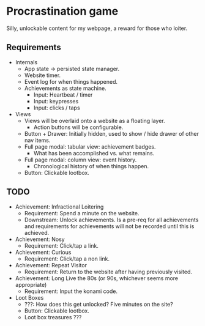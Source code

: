 # Procrastination game

Silly, unlockable content for my webpage, a reward for those who loiter.

## Requirements

* Internals
    * App state -> persisted state manager.
    * Website timer.
    * Event log for when things happened.
    * Achievements as state machine.
        * Input: Heartbeat / timer
        * Input: keypresses
        * Input: clicks / taps
* Views
    * Views will be overlaid onto a website as a floating layer.
        * Action buttons will be configurable.
    * Button + Drawer: Initially hidden, used to show / hide drawer of other nav items.
    * Full page modal: tabular view: achievement badges.
        * What has been accomplished vs. what remains.
    * Full page modal: column view: event history.
        * Chronological history of when things happen.
    * Button: Clickable lootbox.

## TODO

* Achievement: Infractional Loitering
    * Requirement: Spend a minute on the website.
    * Downstream: Unlock achievements. Is a pre-req for all achievements and requirements for achievements will not be recorded until this is achieved.
* Achievement: Nosy
    * Requirement: Click/tap a link.
* Achievement: Curious
    * Requirement: Click/tap a non link.
* Achievement: Repeat Visitor
    * Requirement: Return to the website after having previously visited.
* Achievement: Long Live the 80s (or 90s, whichever seems more appropriate)
    * Requirement: Input the konami code.
* Loot Boxes
    * ???: How does this get unlocked? Five minutes on the site?
    * Button: Clickable lootbox.
    * Loot box treasures ???
